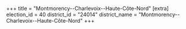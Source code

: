 +++
title = "Montmorency--Charlevoix--Haute-Côte-Nord"
[extra]
election_id = 40
district_id = "24014"
district_name = "Montmorency--Charlevoix--Haute-Côte-Nord"
+++
